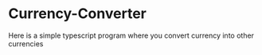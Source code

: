 # Currency-Converter
Here is a simple typescript program where you convert currency into other currencies

